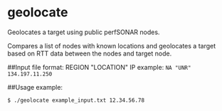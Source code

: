 # geolocate
Geolocates a target using public perfSONAR nodes.

Compares a list of nodes with known locations and geolocates a target based on RTT data between the nodes and target node.

##Input file format:
REGION "LOCATION" IP
example: `NA "UNR" 134.197.11.250`

##Usage example:

`$ ./geolocate example_input.txt 12.34.56.78`